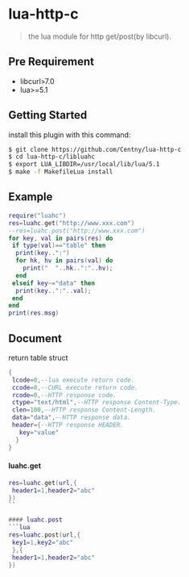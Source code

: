lua-http-c
===
>the lua module for http get/post(by libcurl).

## Pre Requirement
* libcurl>7.0
* lua>=5.1

## Getting Started

install this plugin with this command:

```bash
$ git clone https://github.com/Centny/lua-http-c
$ cd lua-http-c/libluahc
$ export LUA_LIBDIR=/usr/local/lib/lua/5.1
$ make -f MakefileLua install
```

## Example

```lua
require("luahc")
res=luahc.get("http://www.xxx.com")
--res=luahc.post("http://www.xxx.com")
for key, val in pairs(res) do
 if type(val)=="table" then
  print(key..":")
  for hk, hv in pairs(val) do
  	print("  "..hk..":"..hv);
  end
 elseif key~="data" then
  print(key..":"..val);
 end
end
print(res.msg)
```

## Document
return table struct

```lua
{
 lcode=0,--lua execute return code.
 ccode=0,--CURL execute return code.
 rcode=0,--HTTP response code.
 ctype="text/html",--HTTP response Content-Type.
 clen=100,--HTTP response Content-Length.
 data="data",--HTTP response data.
 header={--HTTP response HEADER.
   key="value"
  }
}
```

#### luahc.get
```lua
res=luahc.get(url,{
 header1=1,header2="abc"
})
``

#### luahc.post
```lua
res=luahc.post(url,{
 key1=1,key2="abc"
 },{
 header1=1,header2="abc"
})
```

